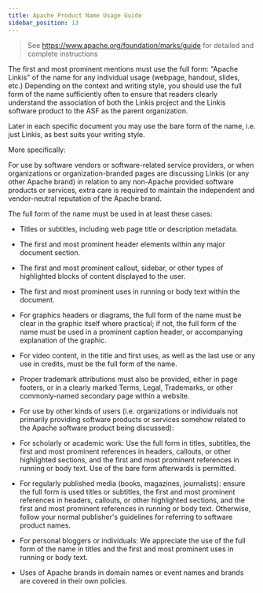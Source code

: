 ```yaml
---
title: Apache Product Name Usage Guide
sidebar_position: 13
---
```

> See https://www.apache.org/foundation/marks/guide for detailed and complete instructions

The first and most prominent mentions must use the full form: "Apache Linkis" of the name for any individual usage (webpage, handout, slides, etc.) Depending on the context and writing style, you should use the full form of the name sufficiently often to ensure that readers clearly understand the association of both the Linkis project and the Linkis software product to the ASF as the parent organization.

Later in each specific document you may use the bare form of the name, i.e. just Linkis, as best suits your writing style.

More specifically:

For use by software vendors or software-related service providers, or when organizations or organization-branded pages are discussing Linkis (or any other Apache brand) in relation to any non-Apache provided software products or services, extra care is required to maintain the independent and vendor-neutral reputation of the Apache brand.

The full form of the name must be used in at least these cases:

- Titles or subtitles, including web page title or description metadata.

- The first and most prominent header elements within any major document section.

- The first and most prominent callout, sidebar, or other types of highlighted blocks of content displayed to the user.

- The first and most prominent uses in running or body text within the document.

- For graphics headers or diagrams, the full form of the name must be clear in the graphic itself where practical; if not, the full form of the name must be used in a prominent caption header, or accompanying explanation of the graphic.

- For video content, in the title and first uses, as well as the last use or any use in credits, must be the full form of the name.

- Proper trademark attributions must also be provided, either in page footers, or in a clearly marked Terms, Legal, Trademarks, or other commonly-named secondary page within a website.

- For use by other kinds of users (i.e. organizations or individuals not primarily providing software products or services somehow related to the Apache software product being discussed):

- For scholarly or academic work: Use the full form in titles, subtitles, the first and most prominent references in headers, callouts, or other highlighted sections, and the first and most prominent references in running or body text. Use of the bare form afterwards is permitted.

- For regularly published media (books, magazines, journalists): ensure the full form is used titles or subtitles, the first and most prominent references in headers, callouts, or other highlighted sections, and the first and most prominent references in running or body text. Otherwise, follow your normal publisher's guidelines for referring to software product names.

- For personal bloggers or individuals: We appreciate the use of the full form of the name in titles and the first and most prominent uses in running or body text.

- Uses of Apache brands in domain names or event names and brands are covered in their own policies.

